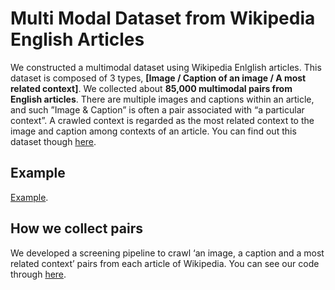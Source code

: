 # Multi Modal Dataset from Wikipedia English Articles 
We constructed a multimodal dataset using Wikipedia Enlglish articles. This dataset is composed of 3 types, **[Image / Caption of an image / A most related context]**. We collected about **85,000 multimodal pairs from English articles**. There are multiple images and captions within an article, and such ”Image & Caption” is often a pair associated with “a particular context”. A crawled context is regarded as the most related context to the image and caption among contexts of an article. You can find out this dataset though [here](https://github.com/seobeomjin/multimodal-dataset-from-wikipedia/dataset).
## Example 
[Example](/images/example.jpg).
## How we collect pairs
We developed a screening pipeline to crawl ‘an image, a caption and a most related context’ pairs from each article of Wikipedia. You can see our code through [here](https://github.com/seobeomjin/multimodal-dataset-from-wikipedia/crawler).

<!-- # dataset info 
- total number 
- types 
- how to crawl 
- dataset folder 
    - each  file description 
- scripts 
    - each function description  -->
